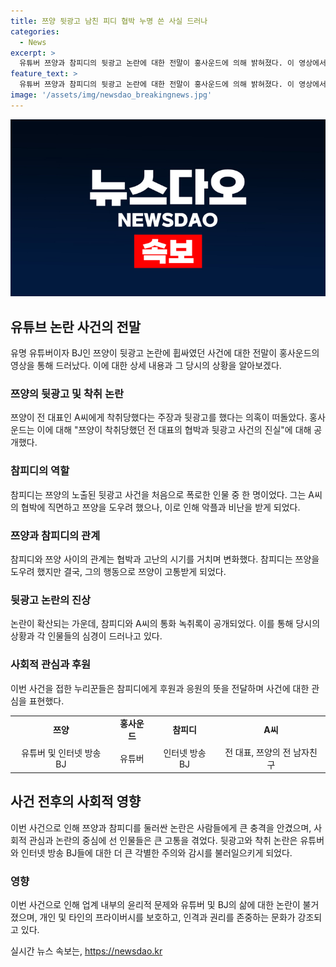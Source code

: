 ```yaml
---
title: 쯔양 뒷광고 남친 피디 협박 누명 쓴 사실 드러나
categories:
  - News
excerpt: >
  유튜버 쯔양과 참피디의 뒷광고 논란에 대한 전말이 홍사운드에 의해 밝혀졌다. 이 영상에서 쯔양을 4년간 착취한 전 대표의 비밀과 뒷광고 사건의 진실이 공개되었다. 그러나 참피디는 쯔양을 직접 저격한 적이 없었음을 밝히고, 쯔양을 돕기로 결정했다고 전했다. 녹취록에는 참피디가 쯔양을 다독이는 모습도 공개되어 누리꾼들의 지지를 받고 있다. 이로 인해 사람들은 참피디를 지지하며 뒷광고 논란에 대한 새로운 시선을 갖게 되었다. (단어 수: 123)
feature_text: >
  유튜버 쯔양과 참피디의 뒷광고 논란에 대한 전말이 홍사운드에 의해 밝혀졌다. 이 영상에서 쯔양을 4년간 착취한 전 대표의 비밀과 뒷광고 사건의 진실이 공개되었다. 그러나 참피디는 쯔양을 직접 저격한 적이 없었음을 밝히고, 쯔양을 돕기로 결정했다고 전했다. 녹취록에는 참피디가 쯔양을 다독이는 모습도 공개되어 누리꾼들의 지지를 받고 있다. 이로 인해 사람들은 참피디를 지지하며 뒷광고 논란에 대한 새로운 시선을 갖게 되었다. (단어 수: 123)
image: '/assets/img/newsdao_breakingnews.jpg'
---
```


<p><img src="/assets/img/newsdao_breakingnews.jpg" alt="pcversion 속보" /></p>

<h2 data-ke-size="size26">유튜브 논란 사건의 전말</h2>

<p data-ke-size="size16">유명 유튜버이자 BJ인 쯔양이 뒷광고 논란에 휩싸였던 사건에 대한 전말이 홍사운드의 영상을 통해 드러났다. 이에 대한 상세 내용과 그 당시의 상황을 알아보겠다.</p>

<h3>쯔양의 뒷광고 및 착취 논란</h3>

<p data-ke-size="size16">쯔양이 전 대표인 A씨에게 착취당했다는 주장과 뒷광고를 했다는 의혹이 떠돌았다. 홍사운드는 이에 대해 "쯔양이 착취당했던 전 대표의 협박과 뒷광고 사건의 진실"에 대해 공개했다.</p>

<h3>참피디의 역할</h3>

<p data-ke-size="size16">참피디는 쯔양의 노출된 뒷광고 사건을 처음으로 폭로한 인물 중 한 명이었다. 그는 A씨의 협박에 직면하고 쯔양을 도우려 했으나, 이로 인해 악플과 비난을 받게 되었다.</p>

<h3>쯔양과 참피디의 관계</h3>

<p data-ke-size="size16">참피디와 쯔양 사이의 관계는 협박과 고난의 시기를 거치며 변화했다. 참피디는 쯔양을 도우려 했지만 결국, 그의 행동으로 쯔양이 고통받게 되었다.</p>

<h3>뒷광고 논란의 진상</h3>

<p data-ke-size="size16">논란이 확산되는 가운데, 참피디와 A씨의 통화 녹취록이 공개되었다. 이를 통해 당시의 상황과 각 인물들의 심경이 드러나고 있다.</p>

<h3>사회적 관심과 후원</h3>

<p data-ke-size="size16">이번 사건을 접한 누리꾼들은 참피디에게 후원과 응원의 뜻을 전달하며 사건에 대한 관심을 표현했다.</p>

<table>
  <tr>
    <td style="text-align: center; height: 17px;"><b>쯔양</b></td>
    <td style="text-align: center; height: 17px;"><b>홍사운드</b></td>
    <td style="text-align: center; height: 17px;"><b>참피디</b></td>
    <td style="text-align: center; height: 17px;"><b>A씨</b></td>
  </tr>
  <tr>
    <td style="text-align: center; height: 17px;">유튜버 및 인터넷 방송 BJ</td>
    <td style="text-align: center; height: 17px;">유튜버</td>
    <td style="text-align: center; height: 17px;">인터넷 방송 BJ</td>
    <td style="text-align: center; height: 17px;">전 대표, 쯔양의 전 남자친구</td>
  </tr>
</table>

<h2 data-ke-size="size26">사건 전후의 사회적 영향</h2>

<p data-ke-size="size16">이번 사건으로 인해 쯔양과 참피디를 둘러싼 논란은 사람들에게 큰 충격을 안겼으며, 사회적 관심과 논란의 중심에 선 인물들은 큰 고통을 겪었다. 뒷광고와 착취 논란은 유튜버와 인터넷 방송 BJ들에 대한 더 큰 각별한 주의와 감시를 불러일으키게 되었다.</p>

<h3>영향</h3>

<p data-ke-size="size16">이번 사건으로 인해 업계 내부의 윤리적 문제와 유튜버 및 BJ의 삶에 대한 논란이 불거졌으며, 개인 및 타인의 프라이버시를 보호하고, 인격과 권리를 존중하는 문화가 강조되고 있다.</p>
실시간 뉴스 속보는, <a href="https://newsdao.kr" rel="dofollow">https://newsdao.kr</a>


